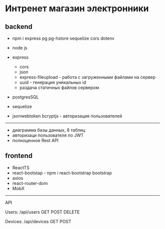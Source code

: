 # Интренет магазин электронники

## backend

- npm i express pg pg-hstore sequelize cors dotenv

- node js
- express
    - cors
    - json
    - express-fileupload - работа с загруженными файлами на сервер
    - uuid - генерация уникальных id
    - раздача статичных файлов сервером
- postgresSQL
- sequelize
- jsonwebtoken bcryptjs - авторизация пользователей

---
- диаграмма базы данных, 8 таблиц
- авторизаци пользователя по JWT
- полноценное Rest API 

## frontend

- ReactTS
- react-bootstap - npm i react-bootstrap bootstrap
- axios
- react-router-dom
- MobX


---

API

Users: /api/users
GET
POST
DELETE

Devices: /api/devices
GET
POST